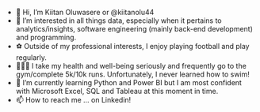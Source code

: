 - 👋 Hi, I’m Kiitan Oluwasere or @kiitanolu44
- 👀 I’m interested in all things data, especially when it pertains to analytics/insights, software engineering (mainly back-end development) and programming.
- ⚽️ Outside of my professional interests, I enjoy playing football and play regularly.
- 🏃🏾‍♂️ I take my health and well-being seriously and frequently go to the gym/complete 5k/10k runs. Unfortunately, I never learned how to swim!
- 🌱 I’m currently learning Python and Power BI  but I am most confident with Microsoft Excel, SQL and Tableau at this moment in time.
- 📫 How to reach me ... on Linkedin!

<!---
kiitanolu44/kiitanolu44 is a ✨ special ✨ repository because its `README.md` (this file) appears on your GitHub profile.
You can click the Preview link to take a look at your changes.
--->
